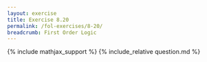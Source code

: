 ```yaml
---
layout: exercise
title: Exercise 8.20
permalink: /fol-exercises/8-20/
breadcrumb: First Order Logic
---
```


{% include mathjax_support %}
{% include_relative question.md %}
